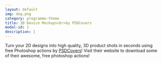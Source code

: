 ```yaml
---
layout: default
img: dog.png
category: programme-theme
title: 3D Device Mockups<br>by PSDCovers
modal-id: 1
description: |
---
```

  Turn your 2D designs into high quality, 3D
  product shots in seconds using free Photoshop actions by [PSDCovers](http://www.psdcovers.com/)! Visit
  their website to download some of their awesome, free photoshop actions!
